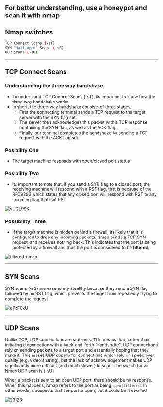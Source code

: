## For better understanding, use a honeypot and scan it with nmap

## Nmap switches

```sh
TCP Connect Scans (-sT)
SYN "Half-open" Scans (-sS)
UDP Scans (-sU)
```
---

## TCP Connect Scans

### Understanding the three way handshake
- To understand TCP Connect Scans (-sT), its important to know how the three way handshake works.
- In short, the three-way handshake consists of three stages. 
  - First the connecting terminal sends a TCP request to the target server with the SYN flag set.
  - The server then acknowledges this packet with a TCP response containing the SYN flag, as well as the ACK flag.
  - Finally, our terminal completes the handshake by sending a TCP request with the ACK flag set.

### Posibility One
- The target machine responds with open/closed port status.

### Posibility Two
- Its important to note that, if you send a SYN flag to a closed port, the receiving machine will respond with a RST flag, that is because of the RFC9293 which states that any closed port will respond with RST to any incoming flag that isnt RST

![vUQL9SK](https://github.com/rlcosta177/ethical-hacking/assets/154469533/4fb9d990-cda9-4e5d-afba-c69b18bc571a)

### Possibility Three
- If the target machine is hidden behind a firewall, its likely that it is configured to **drop** any incoming packets. Nmap sends a TCP SYN request, and receives nothing back. This indicates that the port is being protected by a firewall and thus the port is considered to be **filtered**.

![filtered-nmap](https://github.com/rlcosta177/ethical-hacking/assets/154469533/3772794e-5759-4f14-a46a-468000a114f0)

---

## SYN Scans

SYN scans (-sS) are essencially stealthy because they send a SYN flag followed by an RST flag, which prevents the target from repeatedly trying to complete the request

![cPzF0kU](https://github.com/rlcosta177/ethical-hacking/assets/154469533/73af9915-6c32-40c6-9bbf-2c0088534e91)

---

## UDP Scans

Unlike TCP, UDP connections are stateless. This means that, rather than initiating a connection with a back-and-forth "handshake", UDP connections rely on sending packets to a target port and essentially hoping that they make it. This makes UDP superb for connections which rely on speed over quality (e.g. video sharing), but the lack of acknowledgement makes UDP significantly more difficult (and much slower) to scan. The switch for an Nmap UDP scan is (-sU)

When a packet is sent to an open UDP port, there should be no response. When this happens, Nmap refers to the port as being `open|filtered`. In other words, it suspects that the port is open, but it could be firewalled. 

![23123](https://github.com/rlcosta177/ethical-hacking/assets/154469533/a0b755a9-21a8-438b-bc78-19e25d950312)
















































